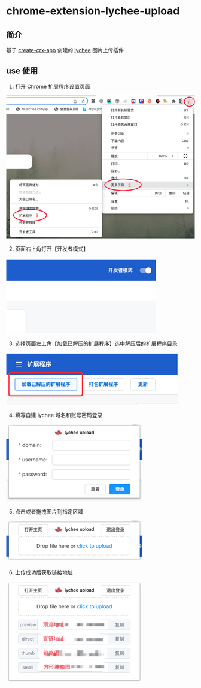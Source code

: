 # chrome-extension-lychee-upload

## 简介

基于 [create-crx-app](https://github.com/Jcanno/create-crx-app) 创建的 [lychee](https://lycheeorg.github.io/docs/org.html) 图片上传插件

## use 使用

1. 打开 Chrome 扩展程序设置页面

![打开 Chrome 扩展程序设置页面](https://github.com/mrabit/chrome-extension-lychee-upload/raw/master/example/step1.png)

2. 页面右上角打开【开发者模式】

![页面右上角打开【开发者模式】](https://github.com/mrabit/chrome-extension-lychee-upload/raw/master/example/step2.png)

3. 选择页面左上角【加载已解压的扩展程序】选中解压后的扩展程序目录

![选择页面左上角【加载已解压的扩展程序】选中解压后的扩展程序目录](https://github.com/mrabit/chrome-extension-lychee-upload/raw/master/example/step3.png)

4. 填写自建 lychee 域名和账号密码登录

![填写自建 lychee 域名和账号密码登录](https://github.com/mrabit/chrome-extension-lychee-upload/raw/master/example/step4.png)

5. 点击或者拖拽图片到指定区域

![点击或者拖拽图片到指定区域](https://github.com/mrabit/chrome-extension-lychee-upload/raw/master/example/step5.png)

6. 上传成功后获取链接地址

![上传成功后获取链接地址](https://github.com/mrabit/chrome-extension-lychee-upload/raw/master/example/step6.png)
